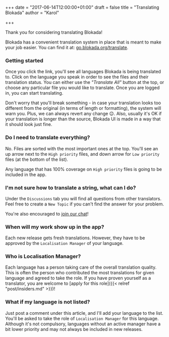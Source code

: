 +++
date = "2017-06-14T12:00:00+01:00"
draft = false
title = "Translating Blokada"
author = "Karol"

+++

Thank you for considering translating Blokada!

Blokada has a convenient translation system in place that is meant to make your job easier. You can find it at: [go.blokada.org/translate](http://go.blokada.org/translate).

### Getting started

Once you click the link, you'll see all languages Blokada is being translated to. Click on the language you speak in order to see the files and their translation status. You can either use the _"Translate All"_ button at the top, or choose any particular file you would like to translate. Once you are logged in, you can start translating.

Don't worry that you'll break something - in case your translation looks too different from the original (in terms of length or formatting), the system will warn you. Plus, we can always revert any change 😉. Also, usually it's OK if your translation is longer than the source, Blokada UI is made in a way that it should look just fine.

### Do I need to translate everything?

No. Files are sorted with the most important ones at the top. You'll see an up arrow next to the `High priority` files, and down arrow for `Low priority` files (at the bottom of the list).

Any language that has 100% coverage on `High priority` files is going to be included in the app.

### I'm not sure how to translate a string, what can I do?

Under the `Discussions` tab you will find all questions from other translators. Feel free to create a `New Topic` if you can't find the answer for your problem.

You're also encouraged to [join our chat](http://go.blokada.org/chat)!

### When will my work show up in the app?

Each new release gets fresh translations. However, they have to be approved by the `Localisation Manager` of your language.

### Who is Localisation Manager?

Each language has a person taking care of the overall translation quality. This is often the person who contributed the most translations for given language and agreed to take the role. If you have proven yourself as a translator, you are welcome to [apply for this role]({{< relref "post/insiders.md" >}})!

### What if my language is not listed?

Just post a comment under this article, and I'll add your language to the list. You'll be asked to take the role of `Localisation Manager` for this language. Although it's not compulsory, languages without an active manager have a bit lower priority and may not always be included in new releases.
